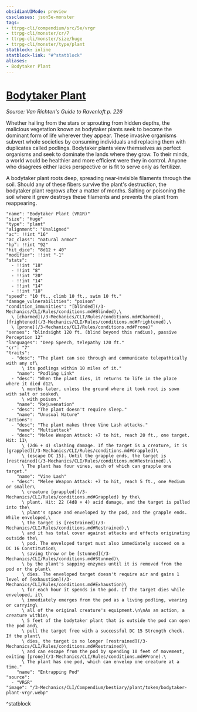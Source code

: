 ```yaml
---
obsidianUIMode: preview
cssclasses: json5e-monster
tags:
- ttrpg-cli/compendium/src/5e/vrgr
- ttrpg-cli/monster/cr/7
- ttrpg-cli/monster/size/huge
- ttrpg-cli/monster/type/plant
statblock: inline
statblock-link: "#^statblock"
aliases:
- Bodytaker Plant
---
```

# [Bodytaker Plant](3-Mechanics\CLI\Compendium\bestiary\plant/bodytaker-plant-vrgr.md)
*Source: Van Richten's Guide to Ravenloft p. 226*  

Whether hailing from the stars or sprouting from hidden depths, the malicious vegetation known as bodytaker plants seek to become the dominant form of life wherever they appear. These invasive organisms subvert whole societies by consuming individuals and replacing them with duplicates called podlings. Bodytaker plants view themselves as perfect organisms and seek to dominate the lands where they grow. To their minds, a world would be healthier and more efficient were they in control. Anyone who disagrees either lacks perspective or is fit to serve only as fertilizer.

A bodytaker plant roots deep, spreading near-invisible filaments through the soil. Should any of these fibers survive the plant's destruction, the bodytaker plant regrows after a matter of months. Salting or poisoning the soil where it grew destroys these filaments and prevents the plant from reappearing.

```statblock
"name": "Bodytaker Plant (VRGR)"
"size": "Huge"
"type": "plant"
"alignment": "Unaligned"
"ac": !!int "16"
"ac_class": "natural armor"
"hp": !!int "92"
"hit_dice": "8d12 + 40"
"modifier": !!int "-1"
"stats":
  - !!int "18"
  - !!int "8"
  - !!int "20"
  - !!int "14"
  - !!int "14"
  - !!int "18"
"speed": "10 ft., climb 10 ft., swim 10 ft."
"damage_vulnerabilities": "poison"
"condition_immunities": "[blinded](/3-Mechanics/CLI/Rules/conditions.md#Blinded),\
  \ [charmed](/3-Mechanics/CLI/Rules/conditions.md#Charmed), [frightened](/3-Mechanics/CLI/Rules/conditions.md#Frightened),\
  \ [prone](/3-Mechanics/CLI/Rules/conditions.md#Prone)"
"senses": "blindsight 120 ft. (blind beyond this radius), passive Perception 12"
"languages": "Deep Speech, telepathy 120 ft."
"cr": "7"
"traits":
  - "desc": "The plant can see through and communicate telepathically with any of\
      \ its podlings within 10 miles of it."
    "name": "Podling Link"
  - "desc": "When the plant dies, it returns to life in the place where it died d12\
      \ months later, unless the ground where it took root is sown with salt or soaked\
      \ with poison."
    "name": "Rejuvenation"
  - "desc": "The plant doesn't require sleep."
    "name": "Unusual Nature"
"actions":
  - "desc": "The plant makes three Vine Lash attacks."
    "name": "Multiattack"
  - "desc": "Melee Weapon Attack: +7 to hit, reach 20 ft., one target. Hit: 11\
      \ (2d6 + 4) slashing damage. If the target is a creature, it is [grappled](/3-Mechanics/CLI/Rules/conditions.md#Grappled)\
      \ (escape DC 15). Until the grapple ends, the target is [restrained](/3-Mechanics/CLI/Rules/conditions.md#Restrained).\
      \ The plant has four vines, each of which can grapple one target."
    "name": "Vine Lash"
  - "desc": "Melee Weapon Attack: +7 to hit, reach 5 ft., one Medium or smaller\
      \ creature [grappled](/3-Mechanics/CLI/Rules/conditions.md#Grappled) by the\
      \ plant. Hit: 22 (4d8 + 4) acid damage, and the target is pulled into the\
      \ plant's space and enveloped by the pod, and the grapple ends. While enveloped,\
      \ the target is [restrained](/3-Mechanics/CLI/Rules/conditions.md#Restrained),\
      \ and it has total cover against attacks and effects originating outside the\
      \ pod. The enveloped target must also immediately succeed on a DC 16 Constitution\
      \ saving throw or be [stunned](/3-Mechanics/CLI/Rules/conditions.md#Stunned)\
      \ by the plant's sapping enzymes until it is removed from the pod or the plant\
      \ dies. The enveloped target doesn't require air and gains 1 level of [exhaustion](/3-Mechanics/CLI/Rules/conditions.md#Exhaustion)\
      \ for each hour it spends in the pod. If the target dies while enveloped, it\
      \ immediately emerges from the pod as a living podling, wearing or carrying\
      \ all of the original creature's equipment.\n\nAs an action, a creature within\
      \ 5 feet of the bodytaker plant that is outside the pod can open the pod and\
      \ pull the target free with a successful DC 15 Strength check. If the plant\
      \ dies, the target is no longer [restrained](/3-Mechanics/CLI/Rules/conditions.md#Restrained)\
      \ and can escape from the pod by spending 10 feet of movement, exiting [prone](/3-Mechanics/CLI/Rules/conditions.md#Prone).\
      \ The plant has one pod, which can envelop one creature at a time."
    "name": "Entrapping Pod"
"source":
  - "VRGR"
"image": "/3-Mechanics/CLI/Compendium/bestiary/plant/token/bodytaker-plant-vrgr.webp"
```
^statblock